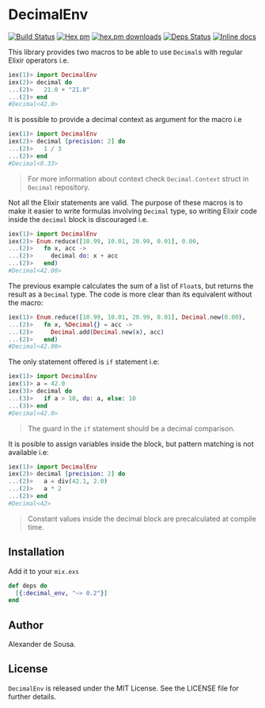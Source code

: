 # DecimalEnv

[![Build Status](https://travis-ci.org/gmtprime/decimal_env.svg?branch=master)](https://travis-ci.org/gmtprime/decimal_env) [![Hex pm](http://img.shields.io/hexpm/v/decimal_env.svg?style=flat)](https://hex.pm/packages/decimal_env) [![hex.pm downloads](https://img.shields.io/hexpm/dt/decimal_env.svg?style=flat)](https://hex.pm/packages/decimal_env) [![Deps Status](https://beta.hexfaktor.org/badge/all/github/gmtprime/decimal_env.svg)](https://beta.hexfaktor.org/github/gmtprime/decimal_env) [![Inline docs](http://inch-ci.org/github/gmtprime/decimal_env.svg?branch=master)](http://inch-ci.org/github/gmtprime/decimal_env)

This library provides two macros to be able to use `Decimal`s with regular
Elixir operators i.e.

```elixir
iex(1)> import DecimalEnv
iex(2)> decimal do
...(2)>   21.0 + "21.0"
...(2)> end
#Decimal<42.0>
```

It is possible to provide a decimal context as argument for the macro i.e

```elixir
iex(1)> import DecimalEnv
iex(2)> decimal [precision: 2] do
...(2)>   1 / 3
...(2)> end
#Decimal<0.33>
```

> For more information about context check `Decimal.Context` struct in
> `Decimal` repository.

Not all the Elixir statements are valid. The purpose of these macros is to
make it easier to write formulas involving `Decimal` type, so writing Elixir
code inside the `decimal` block is discouraged i.e.

```elixir
iex(1)> import DecimalEnv
iex(2)> Enum.reduce([10.99, 10.01, 20.99, 0.01], 0.00,
...(2)>   fn x, acc ->
...(2)>     decimal do: x + acc
...(2)>   end)
#Decimal<42.00>
```

The previous example calculates the sum of a list of `Float`s, but returns
the result as a `Decimal` type. The code is more clear than its equivalent
without the macro:

```elixir
iex(1)> Enum.reduce([10.99, 10.01, 20.99, 0.01], Decimal.new(0.00),
...(2)>   fn x, %Decimal{} = acc ->
...(2)>     Decimal.add(Decimal.new(x), acc)
...(2)>   end)
#Decimal<42.00>
```

The only statement offered is `if` statement i.e:

```elixir
iex(1)> import DecimalEnv
iex(1)> a = 42.0
iex(3)> decimal do
...(3)>   if a > 10, do: a, else: 10
...(3)> end
#Decimal<42.0>
```

> The guard in the `if` statement should be a decimal comparison.

It is posible to assign variables inside the block, but pattern matching is
not available i.e:

```elixir
iex(1)> import DecimalEnv
iex(2)> decimal [precision: 2] do
...(2)>   a = div(42.1, 2.0)
...(2)>   a * 2
...(2)> end
#Decimal<42>
```

> Constant values inside the decimal block are precalculated at compile time.

## Installation

Add it to your `mix.exs`

```elixir
def deps do
  [{:decimal_env, "~> 0.2"}]
end
```

## Author

Alexander de Sousa.

## License

`DecimalEnv` is released under the MIT License. See the LICENSE file for
further details.
